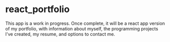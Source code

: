 # react_portfolio

This app is a work in progress. Once complete, it will be a react app version of my portfolio, with information about myself, the programming projects I've created, my resume, and options to contact me.
